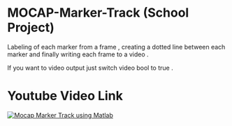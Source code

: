 # MOCAP-Marker-Track (School Project)

Labeling of each marker from a frame , creating a dotted line between each marker and finally writing each frame to a video .

If you want to video output just switch video bool to true .

# Youtube Video Link

[![Mocap Marker Track using Matlab](http://img.youtube.com/vi/QAnTRDqS6p4/0.jpg)](http://www.youtube.com/watch?v=QAnTRDqS6p4 "Mocap Marker Track using Matlab")
